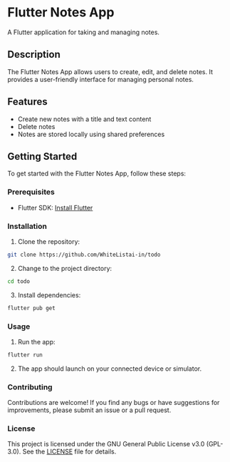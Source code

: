# Flutter Notes App

A Flutter application for taking and managing notes.

## Description

The Flutter Notes App allows users to create, edit, and delete notes. It provides a user-friendly interface for managing personal notes.

## Features

- Create new notes with a title and text content
- Delete notes
- Notes are stored locally using shared preferences

## Getting Started

To get started with the Flutter Notes App, follow these steps:

### Prerequisites

- Flutter SDK: [Install Flutter](https://flutter.dev/docs/get-started/install)

### Installation

1. Clone the repository:

```bash
git clone https://github.com/WhiteListai-in/todo
```

2. Change to the project directory:

```bash
cd todo
```

3. Install dependencies:

```bash
flutter pub get
```

### Usage

1. Run the app:

```bash
flutter run
```

2. The app should launch on your connected device or simulator.

### Contributing

Contributions are welcome! If you find any bugs or have suggestions for improvements, please submit an issue or a pull request.

### License

This project is licensed under the GNU General Public License v3.0 (GPL-3.0). See the [LICENSE](LICENSE) file for details.
